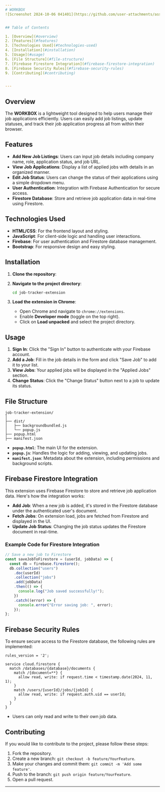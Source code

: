 ```yaml
---
# WORKBOX
![Screenshot 2024-10-06 041401](https://github.com/user-attachments/assets/101eb439-1c3a-4ad8-a8e3-8bc7c13ce389)


## Table of Contents

1. [Overview](#overview)
2. [Features](#features)
3. [Technologies Used](#technologies-used)
4. [Installation](#installation)
5. [Usage](#usage)
6. [File Structure](#file-structure)
7. [Firebase Firestore Integration](#firebase-firestore-integration)
8. [Firebase Security Rules](#firebase-security-rules)
9. [Contributing](#contributing)


---
```


## Overview

The **WORKBOX** is a lightweight tool designed to help users manage their job applications efficiently. Users can easily add job listings, update statuses, and track their job application progress all from within their browser.

## Features

- **Add New Job Listings**: Users can input job details including company name, role, application status, and job URL.
- **View Job Applications**: Display a list of applied jobs with details in an organized manner.
- **Edit Job Status**: Users can change the status of their applications using a simple dropdown menu.
- **User Authentication**: Integration with Firebase Authentication for secure access.
- **Firestore Database**: Store and retrieve job application data in real-time using Firestore.

## Technologies Used

- **HTML/CSS**: For the frontend layout and styling.
- **JavaScript**: For client-side logic and handling user interactions.
- **Firebase**: For user authentication and Firestore database management.
- **Bootstrap**: For responsive design and easy styling.

## Installation

1. **Clone the repository**:

2. **Navigate to the project directory**:
   ```bash
   cd job-tracker-extension
   ```
3. **Load the extension in Chrome**:
   - Open Chrome and navigate to `chrome://extensions`.
   - Enable **Developer mode** (toggle on the top right).
   - Click on **Load unpacked** and select the project directory.

## Usage

1. **Sign In**: Click the "Sign In" button to authenticate with your Firebase account.
2. **Add a Job**: Fill in the job details in the form and click "Save Job" to add it to your list.
3. **View Jobs**: Your applied jobs will be displayed in the "Applied Jobs" section.
4. **Change Status**: Click the "Change Status" button next to a job to update its status.

## File Structure

```
job-tracker-extension/
│
├── dist/
│   ├── backgroundbundled.js
│   └── popup.js
├── popup.html
├── manifest.json

```

- **`popup.html`**: The main UI for the extension.
- **`popup.js`**: Handles the logic for adding, viewing, and updating jobs.
- **`manifest.json`**: Metadata about the extension, including permissions and background scripts.

## Firebase Firestore Integration

This extension uses Firebase Firestore to store and retrieve job application data. Here's how the integration works:

- **Add Job**: When a new job is added, it's stored in the Firestore database under the authenticated user's document.
- **Fetch Jobs**: On extension load, jobs are fetched from Firestore and displayed in the UI.
- **Update Job Status**: Changing the job status updates the Firestore document in real-time.

### Example Code for Firestore Integration

```javascript
// Save a new job to Firestore
const saveJobToFirestore = (userId, jobData) => {
  const db = firebase.firestore();
  db.collection("users")
    .doc(userId)
    .collection("jobs")
    .add(jobData)
    .then(() => {
      console.log("Job saved successfully!");
    })
    .catch((error) => {
      console.error("Error saving job: ", error);
    });
};
```

## Firebase Security Rules

To ensure secure access to the Firestore database, the following rules are implemented:

```plaintext
rules_version = '2';

service cloud.firestore {
  match /databases/{database}/documents {
    match /{document=**} {
      allow read, write: if request.time < timestamp.date(2024, 11, 1);
    }
    match /users/{userId}/jobs/{jobId} {
      allow read, write: if request.auth.uid == userId;
    }
  }
}
```

- Users can only read and write to their own job data.

## Contributing

If you would like to contribute to the project, please follow these steps:

1. Fork the repository.
2. Create a new branch: `git checkout -b feature/YourFeature`.
3. Make your changes and commit them: `git commit -m 'Add some feature'`.
4. Push to the branch: `git push origin feature/YourFeature`.
5. Open a pull request.


---

